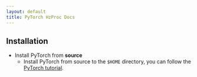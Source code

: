 ```yaml
---
layout: default
title: PyTorch HzProc Docs
---
```


## Installation
- Install PyTorch from **source**
	* Install PyTorch from source to the `$HOME` directory, you can follow the [PyTorch tutorial](https://github.com/pytorch/pytorch#install-pytorch). 
